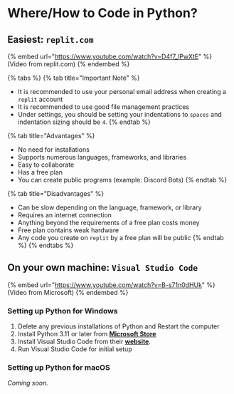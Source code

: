 # Where/How to Code in Python?

## Easiest: `replit.com`

{% embed url="https://www.youtube.com/watch?v=D4f7_lPwXtE" %}
(Video from replit.com)
{% endembed %}

{% tabs %}
{% tab title="Important Note" %}
* It is recommended to use your personal email address when creating a `replit` account
* It is recommended to use good file management practices
* Under settings, you should be setting your indentations to `spaces` and indentation sizing should be `4`.
{% endtab %}

{% tab title="Advantages" %}
* No need for installations
* Supports numerous languages, frameworks, and libraries
* Easy to collaborate
* Has a free plan
* You can create public programs (example: Discord Bots)
{% endtab %}

{% tab title="Disadvantages" %}
* Can be slow depending on the language, framework, or library
* Requires an internet connection
* Anything beyond the requirements of a free plan costs money
* Free plan contains weak hardware
* Any code you create on `replit` by a free plan will be public
{% endtab %}
{% endtabs %}

## On your own machine: `Visual Studio Code`

{% embed url="https://www.youtube.com/watch?v=B-s71n0dHUk" %}
(Video from Microsoft)
{% endembed %}

### Setting up Python for Windows

1. Delete any previous installations of Python and Restart the computer
2. Install Python 3.11 or later from [**Microsoft Store**](https://apps.microsoft.com/store/detail/python-311/9NRWMJP3717K)
3. Install Visual Studio Code from their [**website**](https://code.visualstudio.com/download).
4. Run Visual Studio Code for initial setup

### Setting up Python for macOS

_Coming soon._

